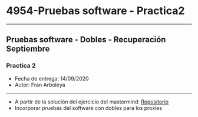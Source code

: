 # 4954-Pruebas software - Practica2 

-------
## Pruebas software - Dobles - Recuperación Septiembre
### Practica 2

* Fecha de entrega: 14/09/2020
* Autor: Fran Arboleya
 
-------

* A partir de la solución del ejercicio del mastermind: [Repositorio](https://github.com/parqueNaturalSantaTecla/mastermind/tree/mvp.pm.+proxy/src)
* Incorporar pruebas del software con dobles para los proxies
   
